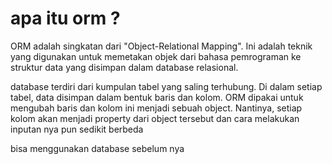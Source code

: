 # apa itu orm ?
ORM adalah singkatan dari "Object-Relational Mapping". Ini adalah teknik yang digunakan untuk memetakan objek dari bahasa pemrograman ke struktur data yang disimpan dalam database relasional.

database terdiri dari kumpulan tabel yang saling
terhubung. Di dalam setiap tabel, data disimpan dalam bentuk baris dan kolom. ORM dipakai
untuk mengubah baris dan kolom ini menjadi sebuah object. Nantinya, setiap kolom akan
menjadi property dari object tersebut dan cara  melakukan inputan nya pun sedikit berbeda


bisa menggunakan database sebelum nya
